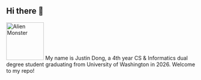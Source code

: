 ## Hi there 👋
<img src="https://raw.githubusercontent.com/Tarikul-Islam-Anik/Animated-Fluent-Emojis/master/Emojis/Smilies/Alien%20Monster.png" alt="Alien Monster" width="100" height="100" />
My name is Justin Dong, a 4th year CS & Informatics dual degree student graduating from University of Washington in 2026. Welcome to my repo!
